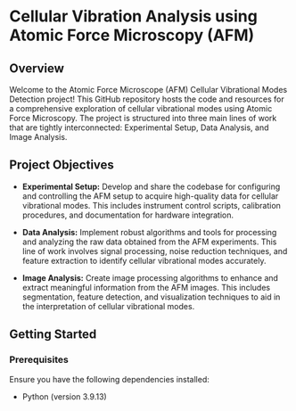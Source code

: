 # Cellular Vibration Analysis using Atomic Force Microscopy (AFM)
## Overview
Welcome to the Atomic Force Microscope (AFM) Cellular Vibrational Modes Detection project! This GitHub repository hosts the code and resources for a comprehensive exploration of cellular vibrational modes using Atomic Force Microscopy. The project is structured into three main lines of work that are tightly interconnected: Experimental Setup, Data Analysis, and Image Analysis.

##  Project Objectives
 - **Experimental Setup:** Develop and share the codebase for configuring and controlling the AFM setup to acquire high-quality data for cellular vibrational modes. This includes instrument control scripts, calibration procedures, and documentation for hardware integration.

 - **Data Analysis:** Implement robust algorithms and tools for processing and analyzing the raw data obtained from the AFM experiments. This line of work involves signal processing, noise reduction techniques, and feature extraction to identify cellular vibrational modes accurately.

 - **Image Analysis:** Create image processing algorithms to enhance and extract meaningful information from the AFM images. This includes segmentation, feature detection, and visualization techniques to aid in the interpretation of cellular vibrational modes.

## Getting Started
### Prerequisites
Ensure you have the following dependencies installed:

 - Python (version 3.9.13)

